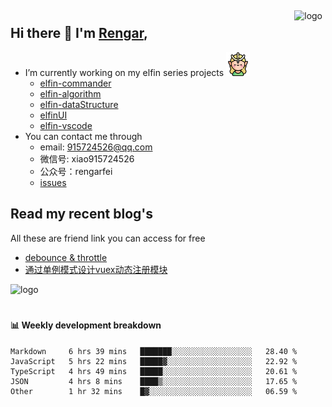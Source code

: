 <img src="https://github-readme-stats.vercel.app/api?username=XyyF&show_icons=true" alt="logo" height="160" align="right" style="margin: 5px; margin-bottom: 20px;" />

## Hi there 👋 I'm [Rengar](https://github.com/XyyF),

- I’m currently working on my elfin series projects <img src="./images/elfin.png" width = "38" height = "38" alt="elfin" />
    - [elfin-commander](https://github.com/XyyF/elfin-commander)
    - [elfin-algorithm](https://github.com/XyyF/elfin-algorithm)
    - [elfin-dataStructure](https://github.com/XyyF/elfin-dataStructure)
    - [elfinUI](https://github.com/XyyF/elfinUI)
    - [elfin-vscode](https://github.com/XyyF/elfin-vscode)
- You can contact me through
    - email: 915724526@qq.com
    - 微信号: xiao915724526
    - 公众号：rengarfei
    - [issues](https://github.com/XyyF/XyyF/issues)

## Read my recent blog's
All these are friend link you can access for free

- [debounce & throttle](https://juejin.im/post/6864733967833120781)
- [通过单例模式设计vuex动态注册模块](https://juejin.im/post/6855129005851738120)

<img src="https://github-profile-trophy.vercel.app/?username=XyyF&theme=flat&column=7" alt="logo" height="160" align="center" style="margin: auto; margin-bottom: 20px;" />

#### :bar_chart: Weekly development breakdown	

<!--START_SECTION:waka-->
```text
Markdown     6 hrs 39 mins   ███████░░░░░░░░░░░░░░░░░░   28.40 % 
JavaScript   5 hrs 22 mins   █████▓░░░░░░░░░░░░░░░░░░░   22.92 % 
TypeScript   4 hrs 49 mins   █████░░░░░░░░░░░░░░░░░░░░   20.61 % 
JSON         4 hrs 8 mins    ████▒░░░░░░░░░░░░░░░░░░░░   17.65 % 
Other        1 hr 32 mins    █▓░░░░░░░░░░░░░░░░░░░░░░░   06.59 % 
```
<!--END_SECTION:waka-->
